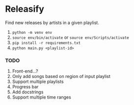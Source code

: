 # Releasify
Find new releases by artists in a given playlist.

1) `python -m venv env`
2) `source env/bin/activate` or `source env/Scripts/activate`
2) `pip install -r requirements.txt`
2) `python main.py <playlist-id>`


### TODO

1) Front-end...?
2) Only add songs based on region of input playlist
3) Support multiple playlists
4) Progress bar
5) Add docstrings
6) Support multiple time ranges